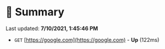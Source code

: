 # 📖 Summary
Last updated: **7/10/2021, 1:45:46 PM**

- `GET` [https://google.com](https://google.com) - **Up** (122ms)
